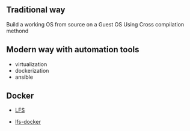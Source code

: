 ## Traditional way

Build a working OS from source on a Guest OS 
Using Cross compilation methond

## Modern way with automation tools 

* virtualization
* dockerization
* ansible

## Docker

* [LFS](https://github.com/reinterpretcat/lfs)

* [lfs-docker](https://github.com/0rland/lfs-docker)

